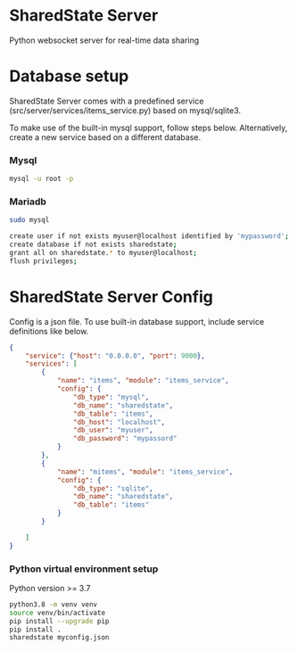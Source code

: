 
# SharedState Server

Python websocket server for real-time data sharing 

# Database setup

SharedState Server comes with a predefined service 
(src/server/services/items_service.py) based on mysql/sqlite3.

To make use of the built-in mysql support, follow steps below.
Alternatively, create a new service based on a different database.



### Mysql
```sh
mysql -u root -p 
```

### Mariadb
```sh
sudo mysql 
```

```sh
create user if not exists myuser@localhost identified by 'mypassword';
create database if not exists sharedstate;
grant all on sharedstate.* to myuser@localhost;
flush privileges;
```

# SharedState Server Config

Config is a json file. To use built-in database support, include
service definitions like below. 

```json
{
    "service": {"host": "0.0.0.0", "port": 9000},
    "services": [
        {
            "name": "items", "module": "items_service", 
            "config": {
                "db_type": "mysql",
                "db_name": "sharedstate",
                "db_table": "items",
                "db_host": "localhost",
                "db_user": "myuser",
                "db_password": "mypassord"
            }
        },
        {
            "name": "mitems", "module": "items_service", 
            "config": {
                "db_type": "sqlite",
                "db_name": "sharedstate",
                "db_table": "items"
            }
        }

    ]
}
```


### Python virtual environment setup

Python version >= 3.7

```sh
python3.8 -m venv venv
source venv/bin/activate
pip install --upgrade pip
pip install .
sharedstate myconfig.json
```

